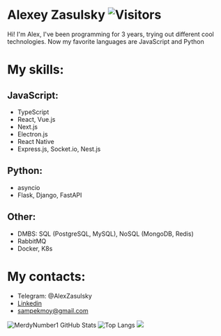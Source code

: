 # Alexey Zasulsky ![Visitors](https://visitor-badge.glitch.me/badge?page_id=MerdyNumber1)

Hi! I'm Alex, I've been programming for 3 years, trying out different cool technologies. Now my favorite languages are JavaScript and Python

# My skills:
## JavaScript:
 - TypeScript
 - React, Vue.js
 - Next.js
 - Electron.js
 - React Native
 - Express.js, Socket.io, Nest.js
## Python:
 - asyncio
 - Flask, Django, FastAPI
## Other:
 - DMBS: SQL (PostgreSQL, MySQL), NoSQL (MongoDB, Redis)
 - RabbitMQ
 - Docker, K8s

# My contacts:
 - Telegram: @AlexZasulsky
 - [Linkedin](https://www.linkedin.com/in/alexey-zasulsky-1b755b201/)
 - <sampekmoy@gmail.com>


![MerdyNumber1 GitHub Stats](https://github-readme-stats.vercel.app/api?username=MerdyNumber1&count_private=true&hide=contribs&show_icons=true&theme=default&layout=compact)
![Top Langs](https://github-readme-stats.vercel.app/api/top-langs/?username=MerdyNumber1&count_private=false&hide=tsql&langs_count=7&theme=default&layout=compact)
![](https://www.codewars.com/users/sampekmoy/badges/large)
